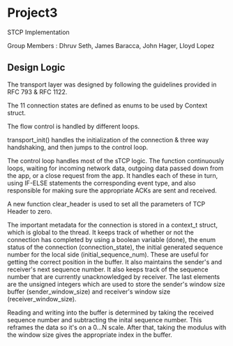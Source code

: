 # Project3
STCP Implementation 

Group Members : Dhruv Seth, James Baracca, John Hager, Lloyd Lopez

Design Logic 
---------------------------------------------------------
 
The transport layer was designed by following the guidelines provided in RFC 793 & RFC 1122.
     
The 11 connection states are defined as enums to be used by Context struct.
 
The flow control is handled by different loops. 
 
transport_init() handles the initialization of the connection & three way handshaking, 
and then jumps to the control loop.
 
The control loop handles most of the sTCP logic. The function
continuously loops, waiting for incoming network data, outgoing data passed 
down from the app, or a close request from the app. It handles each of these
in turn, using IF-ELSE statements the corresponding event type, and also responsible
for making sure the appropriate ACKs are sent and received.

A new function clear_header is used to set all the parameters of TCP Header to zero.

The important metadata for the connection is stored in a context_t struct, which
is global to the thread. It keeps track of whether or not the connection has 
completed by using a boolean variable (done), the enum status of the connection 
(connection_state), the initial generated sequence number for the local side 
(initial_sequence_num). These are useful for getting the correct position in the buffer.
It also maintains the sender's and receiver's next sequence number.
It also keeps track of the sequence number that are currently unacknowledged by receiver. 
The last elements are the unsigned integers which are used to store the sender's window size buffer
(sender_window_size) and receiver's window size (receiver_window_size).

Reading and writing into the buffer is determined by taking the received 
sequence number and subtracting the inital sequence number. This reframes
the data so it's on a 0...N scale. After that, taking the modulus with the 
window size gives the appropriate index in the buffer.
